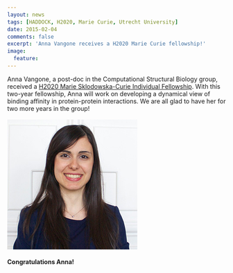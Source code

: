 ```yaml
---
layout: news
tags: [HADDOCK, H2020, Marie Curie, Utrecht University]
date: 2015-02-04
comments: false
excerpt: 'Anna Vangone receives a H2020 Marie Curie fellowship!'
image:
  feature: 
---
```

Anna Vangone, a post-doc in the Computational Structural Biology group, received a [H2020 Marie Sklodowska-Curie Individual Fellowship](http://ec.europa.eu/programmes/horizon2020/en/h2020-section/marie-sklodowska-curie-actions). With this two-year fellowship, Anna will work on developing a dynamical view of binding affinity in protein-protein interactions. We are all glad to have her for two more years in the group!
<BR>
<BR>
   <img src="/images/people/Vangone.jpg">
<BR>
<BR>
**Congratulations Anna!**
